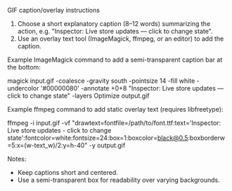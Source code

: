 GIF caption/overlay instructions

1) Choose a short explanatory caption (8–12 words) summarizing the action, e.g. "Inspector: Live store updates — click to change state".
2) Use an overlay text tool (ImageMagick, ffmpeg, or an editor) to add the caption.

Example ImageMagick command to add a semi-transparent caption bar at the bottom:

magick input.gif -coalesce -gravity south -pointsize 14 -fill white -undercolor '#00000080' -annotate +0+8 "Inspector: Live store updates — click to change state" -layers Optimize output.gif

Example ffmpeg command to add static overlay text (requires libfreetype):

ffmpeg -i input.gif -vf "drawtext=fontfile=/path/to/font.ttf:text='Inspector: Live store updates - click to change state':fontcolor=white:fontsize=24:box=1:boxcolor=black@0.5:boxborderw=5:x=(w-text_w)/2:y=h-40" -y output.gif

Notes:
- Keep captions short and centered.
- Use a semi-transparent box for readability over varying backgrounds.

